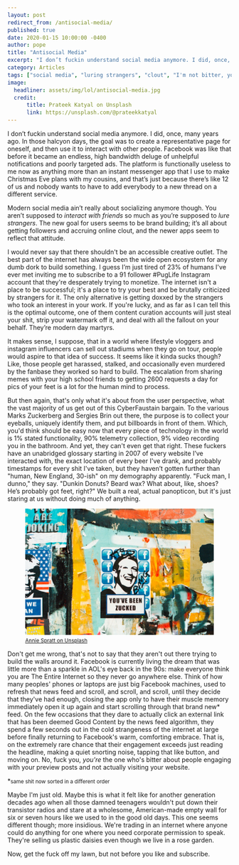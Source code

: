 ```yaml
---
layout: post
redirect_from: /antisocial-media/
published: true
date: 2020-01-15 10:00:00 -0400
author: pope
title: "Antisocial Media"
excerpt: "I don’t fuckin understand social media anymore. I did, once, many years ago. But whatever this new thing is has fundamentally broken my brain."
category: Articles
tags: ["social media", "luring strangers", "clout", "I'm not bitter, you're bitter", "advertising", "technology", "the Internet", "rant", "internet wildlands", "Facebook", "Google", "social media companies suck shit"]
image:
  headliner: assets/img/lol/antisocial-media.jpg
  credit: 
      title: Prateek Katyal on Unsplash
      link: https://unsplash.com/@prateekkatyal
---
```


I don’t fuckin understand social media anymore. I did, once, many years ago. In those halcyon days, the goal was to create a representative page for oneself, and then use it to interact with other people. Facebook was like that before it became an endless, high bandwidth deluge of unhelpful notifications and poorly targeted ads. The platform is functionally useless to me now as anything more than an instant messenger app that I use to make Christmas Eve plans with my cousins, and that’s just because there’s like 12 of us and nobody wants to have to add everybody to a new thread on a different service. 

Modern social media ain’t really about socializing anymore though. You aren’t supposed to *interact with friends* so much as you’re supposed to *lure strangers*. The new goal for users seems to be brand building; it’s all about getting followers and accruing online clout, and the newer apps seem to reflect that attitude.

I would never say that there shouldn't be an accessible creative outlet. The best part of the internet has always been the wide open ecosystem for any dumb dork to build something. I guess I’m just tired of 23% of humans I've ever met inviting me to subscribe to a 91 follower #PugLife Instagram account that they're desperately trying to monetize. The internet isn't a place to be successful; it's a place to try your best and be brutally criticized by strangers for it. The only alternative is getting doxxed by the strangers who took an interest in your work. If you're lucky, and as far as I can tell this is the optimal outcome, one of them content curation accounts will just steal your shit, strip your watermark off it, and deal with all the fallout on your behalf. They’re modern day martyrs.

It makes sense, I suppose, that in a world where lifestyle vloggers and instagram influencers can sell out stadiums when they go on tour, people would aspire to that idea of success. It seems like it kinda sucks though? Like, those people get harassed, stalked, and occasionally even murdered by the fanbase they worked so hard to build. The escalation from sharing memes with your high school friends to getting 2600 requests a day for pics of your feet is a lot for the human mind to process.

But then again, that's only what it's about from the user perspective, what the vast majority of us get out of this CyberFaustain bargain. To the various Marks Zuckerberg and Sergies Brin out there, the purpose is to collect your eyeballs, uniquely identify them, and put billboards in front of them. Which, you'd think should be easy now that every piece of technology in the world is 1% stated functionality, 90% telemetry collection, 9% video recording you in the bathroom. And yet, they can't even get that right. These fuckers have an unabridged glossary starting in 2007 of every website I’ve interacted with, the exact location of every beer I've drank, and probably timestamps for every shit I've taken, but they haven’t gotten further than "human, New England, 30-ish" on my demography apparently. "Fuck man, I dunno," they say. "Dunkin Donuts? Beard wax? What about, like, shoes? He’s probably got feet, right?" We built a real, actual panopticon, but it's just staring at us without doing much of anything.

<figure class="figure">
  <img src="/assets/img/lol/zucked.jpg" class="figure-img img-fluid rounded" alt="I mean, we all have, really. Whether we asked for it or not. Which, to be clear, we definitely did ask for it.">
  <figcaption class="figure-caption text-right"><small><a href="https://unsplash.com/@anniespratt" target="_blank">Annie Spratt on Unsplash</a></small></figcaption>
</figure>

Don't get me wrong, that's not to say that they aren't out there trying to build the walls around it. Facebook is currently living the dream that was little more than a sparkle in AOL's eye back in the 90s: make everyone think you are The Entire Internet so they never go anywhere else. Think of how many peoples' phones or laptops are just big Facebook machines, used to refresh that news feed and scroll, and scroll, and scroll, until they decide that they've had enough, closing the app only to have their muscle memory immediately open it up again and start scrolling through that brand new* feed. On the few occasions that they dare to actually click an external link that has been deemed Good Content by the news feed algorithm, they spend a few seconds out in the cold strangeness of the internet at large before finally returning to Facebook's warm, comforting embrace. That is, on the extremely rare chance that their engagement exceeds just reading the headline, making a quiet snorting noise, tapping that like button, and moving on. No, fuck you, *you're* the one who's bitter about people engaging with your preview posts and not actually visiting your website.

*<small>same shit now sorted in a different order</small>

Maybe I'm just old. Maybe this is what it felt like for another generation decades ago when all those damned teenagers wouldn't put down their transistor radios and stare at a wholesome, American-made empty wall for six or seven hours like we used to in the good old days. This one seems different though; more insidious. We're trading in an internet where anyone could do anything for one where you need corporate permission to speak. They're selling us plastic daisies even though we live in a rose garden. 

Now, get the fuck off my lawn, but not before you like and subscribe.